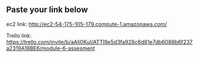 ## Paste your link below
ec2 link: http://ec2-54-175-105-179.compute-1.amazonaws.com/


Trello link: https://trello.com/invite/b/aAIi0KuI/ATTI9e5d3fa928c6d81e7db6088b6f237a2319A18BE6/module-6-assesment